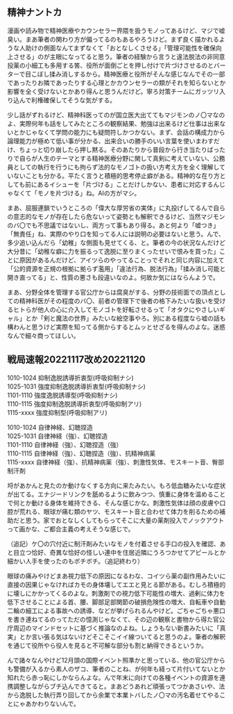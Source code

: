 ﻿## 精神ナントカ

漫画や読み物で精神医療やカウンセラー界隈を扱うモノってあるけど、マジで嘘臭い。まあ筆者の関わり方が偏ってるのもあるやろうけど。まず良く描かれるような人助けの側面なんてまずなくて「おとなしくさせる」「管理可能性を確保向上させる」のが主眼になってると思う。筆者の経験から言うと違法脱法の非同意投薬の小細工も多用する筈、役所が面倒ごとを押し付けで片づけさせるのとバーターで目こぼし揉み消しするから。精神医療と役所がそんな感じなんでその一部であったりお隣であったりする心理とかカウンセラーの類がそれを知らないとか影響を全く受けないとかあり得んと思うんだけど。寧ろ対策チームにガッツリ入り込んで利権確保してそうな気がする。

少し話がずれるけど、精神科医ってのが国立医大出ててもマジモンのノ〇マなのよ、実際何年も話をしてみたところの観察結果、勉強は出来るけど仕事は出来ないとかじゃなくて学問の能力にも疑問符しかつかない。まず、会話の構成力から論理能力が極めて低い事が分かる、出来合いの勝手のいい言葉を使いまわすだけ、ちょっと切り崩したら押し黙る。そのあたりから普段から行き当たりばったりで自らが人生のテーマとする精神医療分野に関して真剣に考えていない、公務員としての執行を行うにも拘らず法的なモノゴトの扱い方考え方を全く理解していないことも分かる。平たく言うと積極的思考停止癖がある。精神的な在り方としても前にあるイシューを「片づける」ことだけしかない、患者に対応するんじゃなくて「モノを片づける」ね。AIの方がマシ。

まあ、屈服連鎖でいうところの「偉大な厚労省の実体」に丸投げしてるんで自らの意志的なモノが存在したら危ないって姿勢とも解釈できるけど、当然マジモンのバ〇でも不思議ではないし、両方って事もあり得る。あと何より「嘘つき」「無責任」ね、実際のやり口を知ってる人には説明の必要はないと思う。んで、多少追い込んだら「幼稚」な側面も見せてくる、と。筆者の今の状況なんだけど大分昔に「幼稚な癖に力を振るって逸脱に至りまくったせいで恨みを買った」ことに原因があるんだけど、アイツらのやってることっでそれと同じ内容に加えて「公的資源を正規の根拠に拠らず濫用」「違法行為、脱法行為」「揉み消し可能と開き直ってる」と、性質の悪さも段違いなのよ。何故か気にはならんようで。

まあ、分野全体を管理する官公庁からは腐臭がする、分野の技術面での頂点としての精神科医がその程度のバ〇、前者の管理下で後者の格下みたいな扱いを受けるヒトらが他人の心に介入してモノゴトを好転させるって「オタクにやさしいギャル」とか「剣と魔法の世界」みたいな絵空事やろ。別にある程度なら嘘の話も構わんと思うけど実際を知ってる側からするとムッとせざるを得んのよな。迷惑なんで細々商ってほしい。


## 戦局速報20221117改め20221120

1010-1024 抑制逸脱誘導折衷型(呼吸抑制ナシ)<br>
1025-1031 強度抑制逸脱誘導折衷型(呼吸抑制ナシ)<br>
1101-1110 強度逸脱誘導型(呼吸抑制ナシ)<br>
1110-1115 強度抑制逸脱誘導折衷型(呼吸抑制アリ)<br>
1115-xxxx 強度抑制型(呼吸抑制アリ)<br>

1010-1024 自律神経、幻聴捏造<br>
1025-1031 自律神経（強）、幻聴捏造<br>
1101-1110 自律神経（強）、幻聴捏造（強）<br>
1110-1115 自律神経（強）、幻聴捏造（強）、抗精神病薬<br>
1115-xxxx 自律神経（強）、抗精神病薬（強）、刺激性気体、モスキート音、臀部制汗剤<br>

埒があかんと見たのか動けなくする方向に来たみたい。もろ低血糖みたいな症状が出てる。エナジードリンクを舐めるように飲みつつ、慎重に身体を温めることで何とか動ける身体を維持できる、そんな感じかな。刺激性気体は顔の皮膚や口腔が荒れる、眼球が痛む類のヤツ、モスキート音と合わせて体力を削るための補助だと思う。家でおとなしくしてもらってそこに大量の薬剤投入でノックアウトって画かな、ご都合主義の考えそうな感じで。

（追記）ケ〇の穴付近に制汗剤みたいなモノを付着させる手口の投入を確認、あと目立つ恰好、奇異な恰好の怪しい連中を住居近隣にうろつかせてアピールとか細かい人手を使ったのもボチボチ。（追記終わり）

眼球の痛みやけどまあ視力低下の原因になるわな、コイツら薬の副作用みたいに直接の因果じゃなければカモの身体壊してエエと見とる節がある。むしろ積極的に壊しにかかってくるのよな。刺激剤での視力低下可能性の増大、過剰に体力を低下させることによる首、腰、脚部足部関節の破損危険性の増大、自転車や自動二輪の細工による事故への誘導、などが挙げられるんやけど。ごちゃごちゃ悪口を書き連ねてるのってただの憶測じゃなくて、その辺の観察と書物から得た官公庁周辺のマインドセットに基づく推論なのよね。しょうもない新書みたいに「真実」とか言い張る気はないけどそこそこイイ線ついてると思うのよ。筆者の解釈を通じて役所やら役人を見ると不可解な部分も割と納得できるというか。

んで諸々なんやけど12月頭の国際イベント照準かと思っている、他の官公庁からも警備が入るから素人のザコ、筆者のことね、が何年も経って片付いてないとか知れたら赤っ恥にしかならんよな。んで年末に向けての各種イベントの資源を連携調整しながらブチ込んできてると。まあどうあれど頑張ってつかあさいや、法から逸脱した執行弄り回してから余業で本業トバしたノ〇マの汚名着せてやることにゃあかわりないんで。

